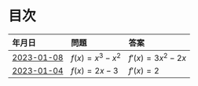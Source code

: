 <!-- -*- coding: utf-8 -*- -->
# 目次
| 年月日 | 問題 | 答案 |
|:---|:---|:---|
| [2023-01-08](2023-01-08.md) | $f(x) = x^3 - x^2$ | $f'(x) = 3x^2 - 2x$ |
| [2023-01-04](2023-01-04.md) | $f(x) = 2x -3$ | $f'(x) = 2$ |
